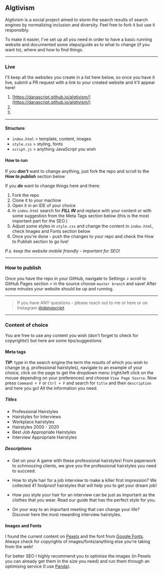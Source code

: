 ## Algtivism

Algtivism is a social project aimed to storm the search results of search engines by normalizing inclusion and diversity. Feel free to fork it but use it responsibly.

To make it easier, I've set up all you need in order to have a basic running website and documented some steps/guide as to what to change (if you want to), where and how to find things.

---

### Live

I'll keep all the websites you create in a list here below, so once you have it live, submit a PR request with a link to your created website and it'll appear here!

1. [https://danascript.github.io/algtivism/](https://danascript.github.io/algtivism/)
2.
3.

---

#### Structure

- `index.html` > template, content, images
- `style.css` > styling, fonts
- `script.js` > anything JavaScript you wish

#### How to run

If you **_don't_** want to change anything, just fork the repo and scroll to the _**How to publish**_ section below

If you **_do_** want to change things here and there:

1. Fork the repo
2. Clone it to your machine
3. Open it in an IDE of your choice
4. In ```index.html``` search for **_FILL IN_** and replace with your content or with some suggestion from the Meta Tags section below (this is the most important part for the SEO.)
5. Adjust some styles in `style.css` and change the content in `index.html`, check Images and Fonts section below
6. Once you're done - push the changes to your repo and check the How to Publish section to go live!

_P.s. keep the website mobile friendly - important for SEO!_

---

### How to publish

Once you have the repo in your GitHub, navigate to Settings > scroll to GitHub Pages section > in the source choose ```master branch``` and save! After some minutes your website should be up and running. 

---

  >If you have ANY questions - please reach out to me or here or on Instagram [@_danascript_](https://www.instagram.com/_danascript_/).

---

### Content of choice

You are free to use any content you wish (don't forget to check for copyrights!) but here are some tips/suggestions:

#### Meta tags 

_**TIP**_: type in the search engine the term the results of which you wish to change (e.g. professional hairstyles), navigate to an example of your choice, click on the page to get the dropdown menu (right/left click on the mouse depending on your preferences) and choose ```View Page Source```. Now press ```Command + F``` or ```Ctrl + F``` and search for ```title``` and then ```description``` and here you go! All the information you need.

##### Titles

- Professional Hairstyles
- Hairstyles for Interviews
- Workplace hairstyles
- Hairstyles 2000 - 2020
- Best Job Appropriate Hairstyles
- Interview Appropriate Hairstyles

##### Descriptions

- Get on your A game with these professional hairstyles! From paperwork to schmoozing clients, we give you the professional hairstyles you need to succeed.

- How to style hair for a job interview to make a killer first impression? We collected 41 foolproof hairstyles that will help you to get your dream job!

- How you style your hair for an interview can be just as important as the clothes that you wear. Read our guide that has the perfect style for you.

- On your way to an important meeting that can change your life? Discover here the most rewarding interview hairstyles.


#### Images and Fonts

I found the current content on [Pexels](pexels.com) and the font from [Google Fonts](https://fonts.google.com/).
Always check for copyrights of images/fonts/anything else you're taking from the web! 

For better SEO I highly recommend you to optimise the images (in Pexels you can already get them in the size you need) and run them through an optimising service (I use [Panda](https://tinypng.com/)).